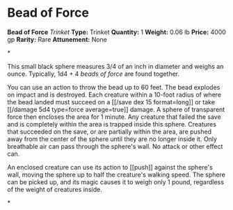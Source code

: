 # Bead of Force

**Bead of Force**
_Trinket_
**Type:** Trinket
**Quantity:** 1
**Weight:** 0.06 lb
**Price:** 4000 gp
**Rarity:** Rare
**Attunement:** None

*<p>This small black sphere measures 3/4 of an inch in diameter and weighs an ounce. Typically, 1d4 + 4 *beads of force* are found together.

You can use an action to throw the bead up to 60 feet. The bead explodes on impact and is destroyed. Each creature within a 10-foot radius of where the bead landed must succeed on a [[/save dex 15 format=long]] or take  [[/damage 5d4 type=force average=true]] damage. A sphere of transparent force then encloses the area for 1 minute. Any creature that failed the save and is completely within the area is trapped inside this sphere. Creatures that succeeded on the save, or are partially within the area, are pushed away from the center of the sphere until they are no longer inside it. Only breathable air can pass through the sphere's wall. No attack or other effect can.

An enclosed creature can use its action to [[push]] against the sphere's wall, moving the sphere up to half the creature's walking speed. The sphere can be picked up, and its magic causes it to weigh only 1 pound, regardless of the weight of creatures inside.</p>*